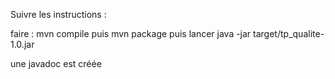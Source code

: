 
Suivre les instructions :

faire : mvn compile
puis mvn package
puis lancer java -jar target/tp_qualite-1.0.jar

une javadoc est créée